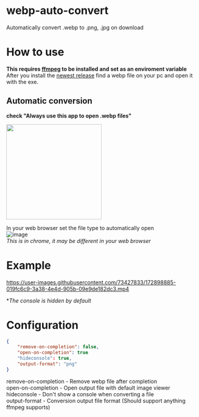 # webp-auto-convert
Automatically convert .webp to .png, .jpg on download

# How to use
**This requires <a href="https://ffmpeg.org/">ffmpeg</a> to be installed and set as an enviroment variable**
After you install the <a href="https://github.com/Vito510/webp-auto-convert/releases">newest release</a> find a webp file on your pc and open it with the exe.

<h2>Automatic conversion</h2>
<b>check "Always use this app to open .webp files"</b>

<img src="https://user-images.githubusercontent.com/73427833/172900812-d8e52995-5749-4845-9958-6d349853899a.png" width="250"></img>

In your web browser set the file type to automatically open<br>
![image](https://user-images.githubusercontent.com/73427833/172930443-fe28fb9b-8229-464e-bbf6-60a8c3dae312.png) <br>
<i>This is in chrome, it may be different in your web browser</i>


# Example

https://user-images.githubusercontent.com/73427833/172898885-019fc6c9-3a38-4e4d-905b-09e9de182dc3.mp4

**The console is hidden by default*

# Configuration

~~~json
{
    "remove-on-completion": false,
    "open-on-completion": true
    "hideconsole": true,
    "output-format": "png"
}
~~~
remove-on-completion - Remove webp file after completion <br>
open-on-completion - Open output file with default image viewer <br>
hideconsole - Don't show a console when converting a file <br>
output-format - Conversion output file format (Should support anything ffmpeg supports)


